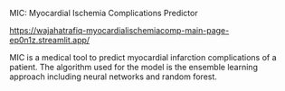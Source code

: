 MIC: Myocardial Ischemia Complications Predictor

https://wajahatrafiq-myocardialischemiacomp-main-page-ep0n1z.streamlit.app/

MIC is a medical tool to predict myocardial infarction complications of a patient. The algorithm used for the model is the ensemble learning approach including neural networks and random forest. 

